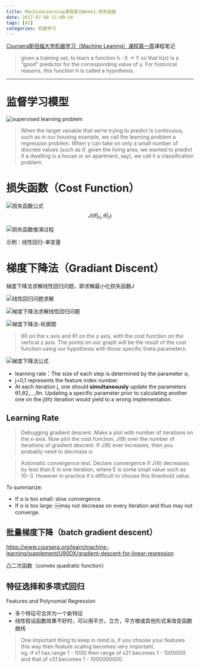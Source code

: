 ```yaml
---
title: MachineLearning课程笔记Week1-损失函数
date: 2017-07-08 11:09:14
tags: [AI]
categories: 机器学习
---
```


[Coursera斯坦福大学机器学习（Machine Leaning）课程第一周](https://www.coursera.org/learn/machine-learning/supplement/cRa2m/model-representation)课程笔记

>given a training set, to learn a function h : X → Y so that h(x) is a “good” predictor for the corresponding value of y. For historical reasons, this function h is called a hypothesis. 

- - -
<!-- more --> 

# 监督学习模型

![supervised learning problem](监督学习模型.jpg)
>When the target variable that we’re trying to predict is continuous, such as in our housing example, we call the learning problem a regression problem. When y can take on only a small number of discrete values (such as if, given the living area, we wanted to predict if a dwelling is a house or an apartment, say), we call it a classification problem.

# 损失函数（Cost Function）
![损失函数公式](损失函数公式.jpg)
$$ J(\theta|_0,\theta|_1) $$

![损失函数推演过程](损失函数推演过程.jpg)

示例：线性回归-单变量


# 梯度下降法（Gradiant Discent）
梯度下降法求解线性回归问题，即求解最小化损失函数J

![线性回归问题求解](线性回归问题求解.jpg)

![梯度下降法求解线性回归问题](梯度下降法求解线性回归问题.jpg)

![梯度下降法-轮廓图](梯度下降法可视化.jpg)
>θ0 on the x axis and θ1 on the y axis, with the cost function on the vertical z axis. The points on our graph will be the result of the cost function using our hypothesis with those specific theta parameters.

![梯度下降法公式](梯度下降法公式.jpg)
* learning rate：The size of each step is determined by the parameter α,
* j=0,1 represents the feature index number.
* At each iteration j, one should **simultaneously** update the parameters θ1,θ2,...,θn. Updating a specific parameter prior to calculating another one on the j(th) iteration would yield to a wrong implementation.

## Learning Rate
>Debugging gradient descent. Make a plot with number of iterations on the x-axis. Now plot the cost function, J(θ) over the number of iterations of gradient descent. If J(θ) ever increases, then you probably need to decrease α.

>Automatic convergence test. Declare convergence if J(θ) decreases by less than E in one iteration, where E is some small value such as 10−3. However in practice it's difficult to choose this threshold value.

To summarize:
* If α is too small: slow convergence.
* If α is too large: ￼may not decrease on every iteration and thus may not converge.

## 批量梯度下降（batch gradient descent）
https://www.coursera.org/learn/machine-learning/supplement/U90DX/gradient-descent-for-linear-regression

凸二次函数（convex quadratic function）

## 特征选择和多项式回归
Features and Polynomial Regression
* 多个特征可合并为一个新特征
* 线性假设函数效果不好时，可以用平方，立方，平方根或其他形式来改变函数曲线
 
>One important thing to keep in mind is, if you choose your features this way then feature scaling becomes very important.  
eg. if x1 has range 1 - 1000 then range of x21 becomes 1 - 1000000 and that of x31 becomes 1 - 1000000000


